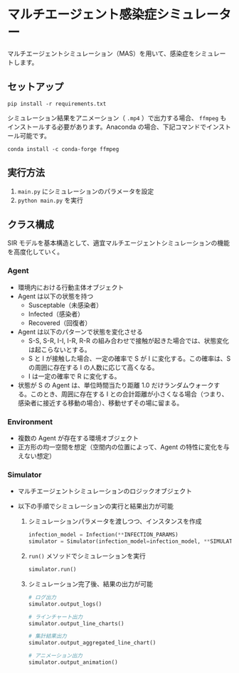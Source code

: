 # マルチエージェント感染症シミュレーター

マルチエージェントシミュレーション（MAS）を用いて、感染症をシミュレートします。

## セットアップ

```
pip install -r requirements.txt
```

シミュレーション結果をアニメーション（ `.mp4` ）で出力する場合、 `ffmpeg` もインストールする必要があります。Anaconda の場合、下記コマンドでインストール可能です。

```
conda install -c conda-forge ffmpeg
```

## 実行方法

1. `main.py` にシミュレーションのパラメータを設定
1. `python main.py` を実行

## クラス構成

SIR モデルを基本構造として、適宜マルチエージェントシミュレーションの機能を高度化していく。

### Agent

- 環境内における行動主体オブジェクト
- Agent は以下の状態を持つ
  - Susceptable（未感染者）
  - Infected（感染者）
  - Recovered（回復者）
- Agent は以下のパターンで状態を変化させる
  - S-S, S-R, I-I, I-R, R-R の組み合わせで接触が起きた場合では、状態変化は起こらないとする。
  - S と I が接触した場合、一定の確率で S が I に変化する。この確率は、S の周囲に存在する I の人数に応じて高くなる。
  - I は一定の確率で R に変化する。
- 状態が S の Agent は、単位時間当たり距離 1.0 だけランダムウォークする。このとき、周囲に存在する I との合計距離が小さくなる場合（つまり、感染者に接近する移動の場合）、移動せずその場に留まる。

### Environment

- 複数の Agent が存在する環境オブジェクト
- 正方形の均一空間を想定（空間内の位置によって、Agent の特性に変化を与えない想定）

### Simulator

- マルチエージェントシミュレーションのロジックオブジェクト
- 以下の手順でシミュレーションの実行と結果出力が可能

  1. シミュレーションパラメータを渡しつつ、インスタンスを作成

     ```python
     infection_model = Infection(**INFECTION_PARAMS)
     simulator = Simulator(infection_model=infection_model, **SIMULATION_PARAMS)
     ```

  1. `run()` メソッドでシミュレーションを実行

     ```python
     simulator.run()
     ```

  1. シミュレーション完了後、結果の出力が可能

     ```python
     # ログ出力
     simulator.output_logs()

     # ラインチャート出力
     simulator.output_line_charts()

     # 集計結果出力
     simulator.output_aggregated_line_chart()

     # アニメーション出力
     simulator.output_animation()
     ```
